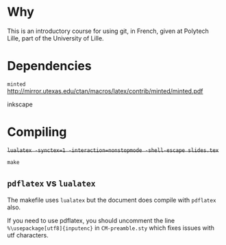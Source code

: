 # Why
This is an introductory course for using git, in French, given at Polytech Lille, part of the University of Lille.

# Dependencies

`minted` <http://mirror.utexas.edu/ctan/macros/latex/contrib/minted/minted.pdf>

inkscape

# Compiling

~~`lualatex -synctex=1 -interaction=nonstopmode -shell-escape slides.tex`~~

`make`

## `pdflatex` vs `lualatex`

The makefile uses `lualatex` but the document does compile with `pdflatex` also.

If you need to use pdflatex, you should uncomment the line `%\usepackage[utf8]{inputenc}` in `CM-preamble.sty` which fixes issues with utf characters.

